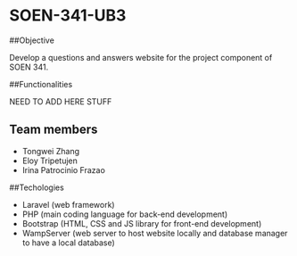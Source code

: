 # SOEN-341-UB3

##Objective

Develop a questions and answers website for the project component of SOEN 341.

##Functionalities

NEED TO ADD HERE STUFF

## Team members

* Tongwei Zhang
* Eloy Tripetujen
* Irina Patrocinio Frazao

##Techologies

* Laravel (web framework)
* PHP (main coding language for back-end development)
* Bootstrap (HTML, CSS and JS library for front-end development) 
* WampServer (web server to host website locally and database manager to have a local database)

